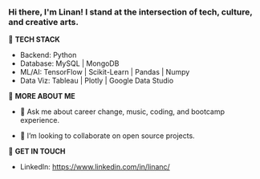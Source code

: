 ### Hi there, I'm Linan! I stand at the intersection of tech, culture, and creative arts. 

🧰 **TECH STACK**
- Backend: Python
- Database: MySQL | MongoDB
- ML/AI: TensorFlow | Scikit-Learn | Pandas | Numpy 
- Data Viz: Tableau | Plotly | Google Data Studio

🐰 **MORE ABOUT ME**

- 💬 Ask me about career change, music, coding, and bootcamp experience. 

- 👯 I’m looking to collaborate on open source projects.

💌 **GET IN TOUCH**
- LinkedIn: https://www.linkedin.com/in/linanc/


<!--
**linanpy/linanpy** is a ✨ _special_ ✨ repository because its `README.md` (this file) appears on your GitHub profile.

Here are some ideas to get you started:

- 🔭 I’m currently working on ...
- 🌱 I’m currently learning ...
- 👯 I’m looking to collaborate on ...
- 🤔 I’m looking for help with ...
- 💬 Ask me about ...
- 📫 How to reach me: ...
- 😄 Pronouns: ...
- ⚡ Fun fact: ...
-->
